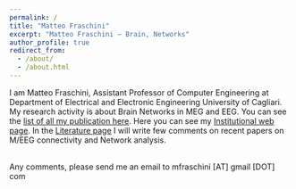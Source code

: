 ```yaml
---
permalink: /
title: "Matteo Fraschini"
excerpt: "Matteo Fraschini – Brain, Networks"
author_profile: true
redirect_from:
  - /about/
  - /about.html
---
```


I am Matteo Fraschini, Assistant Professor of Computer Engineering at Department of Electrical and Electronic Engineering University of Cagliari. My research activity is about Brain Networks in MEG and EEG. You can see the <a href="/publications/">list of all my publication here</a>. Here you can see my <a href="http://people.unica.it/matteofraschini/">Institutional web page</a>. In the <a href="/literature/">Literature page</a> I will write few comments on recent papers on M/EEG connectivity and Network analysis.

<br>Any comments, please send me an email to mfraschini [AT] gmail [DOT] com

